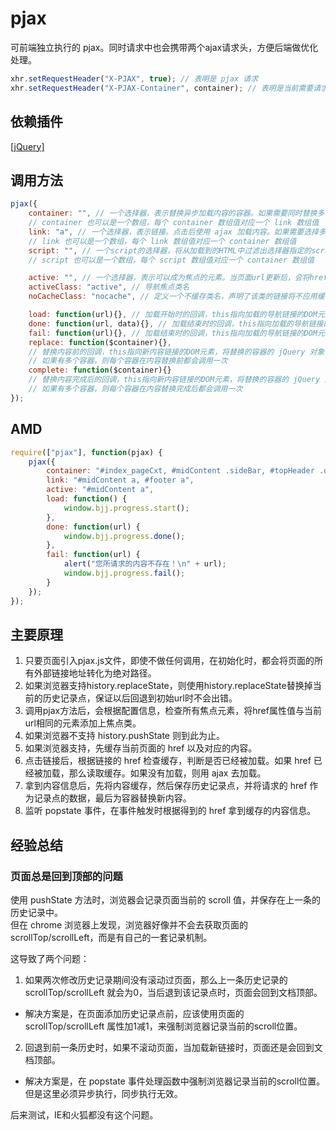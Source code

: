 ﻿# pjax

可前端独立执行的 pjax。同时请求中也会携带两个ajax请求头，方便后端做优化处理。
```js
xhr.setRequestHeader("X-PJAX", true); // 表明是 pjax 请求
xhr.setRequestHeader("X-PJAX-Container", container); // 表明是当前需要请求的内容容器选择器所组成的数组
```

## 依赖插件
[[jQuery]](http://jquery.com/)


## 调用方法
```js
pjax({
	container: "", // 一个选择器，表示替换异步加载内容的容器。如果需要同时替换多个容器中的内容，则每个容器选择器用“,”隔开。
	// container 也可以是一个数组，每个 container 数组值对应一个 link 数组值
	link: "a", // 一个选择器，表示链接。点击后使用 ajax 加载内容。如果需要选择多个链接，则每个链接选择器用“,”隔开。
	// link 也可以是一个数组，每个 link 数组值对应一个 container 数组值
	script: "", // 一个script的选择器，将从加载到的HTML中过滤出选择器指定的script标签
	// script 也可以是一个数组，每个 script 数组值对应一个 container 数组值

	active: "", // 一个选择器，表示可以成为焦点的元素。当页面url更新后，会将href属性值与当前url相同的元素添加上焦点类
	activeClass: "active", // 导航焦点类名
	noCacheClass: "nocache", // 定义一个不缓存类名，声明了该类的链接将不应用缓存，即每次都重新请求

	load: function(url){}, // 加载开始时的回调，this指向加载的导航链接的DOM元素，将请求的url作为参数传入
	done: function(url, data){}, // 加载结束时的回调，this指向加载的导航链接的DOM元素，将请求的url以及请求到的data作为参数传入
	fail: function(url){}, // 加载结束时的回调，this指向加载的导航链接的DOM元素，将请求的url作为参数传入
	replace: function($container){},
	// 替换内容前的回调，this指向新内容链接的DOM元素，将替换的容器的 jQuery 对象作为参数传入，可以得到替换前的内容信息。
	// 如果有多个容器，则每个容器在内容替换前都会调用一次
	complete: function($container){}
	// 替换内容完成后的回调，this指向新内容链接的DOM元素，将替换的容器的 jQuery 对象作为参数传入，可以得到替换后的内容信息。
	// 如果有多个容器，则每个容器在内容替换完成后都会调用一次
});
```

## AMD
```js
require(["pjax"], function(pjax) {
	pjax({
		container: "#index_pageCxt, #midContent .sideBar, #topHeader .dongtai",
		link: "#midContent a, #footer a",
		active: "#midContent a",
		load: function() {
			window.bjj.progress.start();
		},
		done: function(url) {
			window.bjj.progress.done();
		},
		fail: function(url) {
			alert("您所请求的内容不存在！\n" + url);
			window.bjj.progress.fail();
		}
	});
});
```


## 主要原理

1) 只要页面引入pjax.js文件，即使不做任何调用，在初始化时，都会将页面的所有外部链接地址转化为绝对路径。<br>
2) 如果浏览器支持history.replaceState，则使用history.replaceState替换掉当前的历史记录点，保证以后回退到初始url时不会出错。<br>
2) 调用pjax方法后，会根据配置信息，检查所有焦点元素，将href属性值与当前url相同的元素添加上焦点类。<br>
3) 如果浏览器不支持 history.pushState 则到此为止。<br>
4) 如果浏览器支持，先缓存当前页面的 href 以及对应的内容。<br>
5) 点击链接后，根据链接的 href 检查缓存，判断是否已经被加载。如果 href 已经被加载，那么读取缓存。如果没有加载，则用 ajax 去加载。<br>
6) 拿到内容信息后，先将内容缓存，然后保存历史记录点，并将请求的 href 作为记录点的数据，最后为容器替换新内容。<br>
7) 监听 popstate 事件，在事件触发时根据得到的 href 拿到缓存的内容信息。<br>




## 经验总结

### 页面总是回到顶部的问题

使用 pushState 方法时，浏览器会记录页面当前的 scroll 值，并保存在上一条的历史记录中。<br>
但在 chrome 浏览器上发现，浏览器好像并不会去获取页面的 scrollTop/scrollLeft，而是有自己的一套记录机制。<br>

这导致了两个问题：<br>

1) 如果两次修改历史记录期间没有滚动过页面，那么上一条历史记录的 scrollTop/scrollLeft 就会为0，当后退到该记录点时，页面会回到文档顶部。<br>
- 解决方案是，在页面添加历史记录点前，应该使用页面的 scrollTop/scrollLeft 属性加1减1，来强制浏览器记录当前的scroll位置。<br>

2) 回退到前一条历史时，如果不滚动页面，当加载新链接时，页面还是会回到文档顶部。<br>
- 解决方案是，在 popstate 事件处理函数中强制浏览器记录当前的scroll位置。但是这里必须异步执行，同步执行无效。<br>

后来测试，IE和火狐都没有这个问题。<br>




